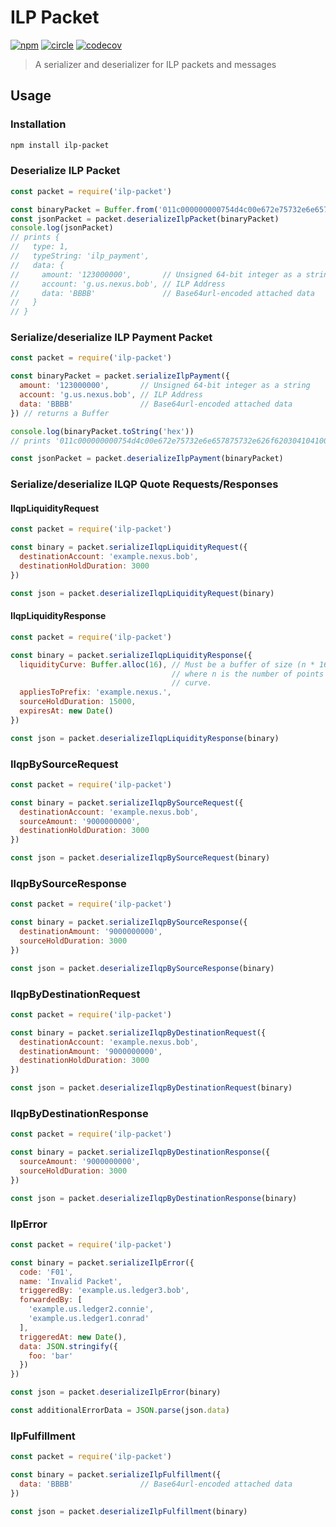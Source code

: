 # ILP Packet

[![npm][npm-image]][npm-url] [![circle][circle-image]][circle-url] [![codecov][codecov-image]][codecov-url]

[npm-image]: https://img.shields.io/npm/v/ilp-packet.svg?style=flat
[npm-url]: https://npmjs.org/package/ilp-packet
[circle-image]: https://circleci.com/gh/interledgerjs/ilp-packet.svg?style=shield
[circle-url]: https://circleci.com/gh/interledgerjs/ilp-packet
[codecov-image]: https://codecov.io/gh/interledgerjs/ilp-packet/branch/master/graph/badge.svg
[codecov-url]: https://codecov.io/gh/interledgerjs/ilp-packet

> A serializer and deserializer for ILP packets and messages

## Usage

### Installation

```sh
npm install ilp-packet
```

### Deserialize ILP Packet

```js
const packet = require('ilp-packet')

const binaryPacket = Buffer.from('011c000000000754d4c00e672e75732e6e657875732e626f620304104100', 'hex')
const jsonPacket = packet.deserializeIlpPacket(binaryPacket)
console.log(jsonPacket)
// prints {
//   type: 1,
//   typeString: 'ilp_payment',
//   data: {
//     amount: '123000000',       // Unsigned 64-bit integer as a string
//     account: 'g.us.nexus.bob', // ILP Address
//     data: 'BBBB'               // Base64url-encoded attached data
//   }
// }
```

### Serialize/deserialize ILP Payment Packet

```js
const packet = require('ilp-packet')

const binaryPacket = packet.serializeIlpPayment({
  amount: '123000000',       // Unsigned 64-bit integer as a string
  account: 'g.us.nexus.bob', // ILP Address
  data: 'BBBB'               // Base64url-encoded attached data
}) // returns a Buffer

console.log(binaryPacket.toString('hex'))
// prints '011c000000000754d4c00e672e75732e6e657875732e626f620304104100'

const jsonPacket = packet.deserializeIlpPayment(binaryPacket)
```

### Serialize/deserialize ILQP Quote Requests/Responses

#### IlqpLiquidityRequest

```js
const packet = require('ilp-packet')

const binary = packet.serializeIlqpLiquidityRequest({
  destinationAccount: 'example.nexus.bob',
  destinationHoldDuration: 3000
})

const json = packet.deserializeIlqpLiquidityRequest(binary)
```

#### IlqpLiquidityResponse

```js
const packet = require('ilp-packet')

const binary = packet.serializeIlqpLiquidityResponse({
  liquidityCurve: Buffer.alloc(16), // Must be a buffer of size (n * 16) bytes
                                    // where n is the number of points in the
                                    // curve.
  appliesToPrefix: 'example.nexus.',
  sourceHoldDuration: 15000,
  expiresAt: new Date()
})

const json = packet.deserializeIlqpLiquidityResponse(binary)
```

### IlqpBySourceRequest

```js
const packet = require('ilp-packet')

const binary = packet.serializeIlqpBySourceRequest({
  destinationAccount: 'example.nexus.bob',
  sourceAmount: '9000000000',
  destinationHoldDuration: 3000
})

const json = packet.deserializeIlqpBySourceRequest(binary)
```

### IlqpBySourceResponse

```js
const packet = require('ilp-packet')

const binary = packet.serializeIlqpBySourceResponse({
  destinationAmount: '9000000000',
  sourceHoldDuration: 3000
})

const json = packet.deserializeIlqpBySourceResponse(binary)
```

### IlqpByDestinationRequest

```js
const packet = require('ilp-packet')

const binary = packet.serializeIlqpByDestinationRequest({
  destinationAccount: 'example.nexus.bob',
  destinationAmount: '9000000000',
  destinationHoldDuration: 3000
})

const json = packet.deserializeIlqpByDestinationRequest(binary)
```

### IlqpByDestinationResponse

```js
const packet = require('ilp-packet')

const binary = packet.serializeIlqpByDestinationResponse({
  sourceAmount: '9000000000',
  sourceHoldDuration: 3000
})

const json = packet.deserializeIlqpByDestinationResponse(binary)
```
### IlpError

```js
const packet = require('ilp-packet')

const binary = packet.serializeIlpError({
  code: 'F01',
  name: 'Invalid Packet',
  triggeredBy: 'example.us.ledger3.bob',
  forwardedBy: [
    'example.us.ledger2.connie',
    'example.us.ledger1.conrad'
  ],
  triggeredAt: new Date(),
  data: JSON.stringify({
    foo: 'bar'
  })
})

const json = packet.deserializeIlpError(binary)

const additionalErrorData = JSON.parse(json.data)
```

### IlpFulfillment

```js
const packet = require('ilp-packet')

const binary = packet.serializeIlpFulfillment({
  data: 'BBBB'               // Base64url-encoded attached data
})

const json = packet.deserializeIlpFulfillment(binary)
```
